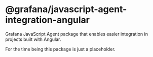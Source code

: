 # @grafana/javascript-agent-integration-angular

Grafana JavaScript Agent package that enables easier integration in projects built with Angular.

For the time being this package is just a placeholder.
